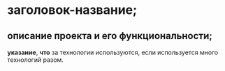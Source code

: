 # заголовок-название; #
## описание проекта и его функциональности; ##
**указание**, __что__ за технологии используются, если используется много технологий разом.
